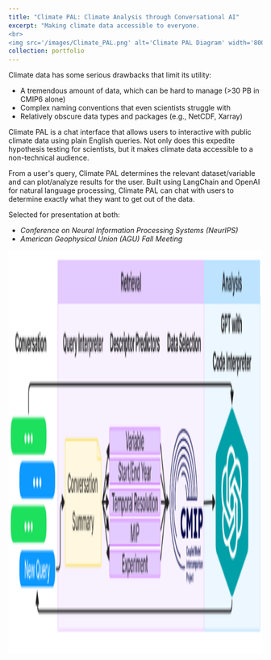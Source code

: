 ```yaml
---
title: "Climate PAL: Climate Analysis through Conversational AI"
excerpt: "Making climate data accessible to everyone.
<br>
<img src='/images/Climate_PAL.png' alt='Climate PAL Diagram' width='800' height='800' style='display: block; margin: 0 auto;'>"
collection: portfolio
---
```


Climate data has some serious drawbacks that limit its utility:
- A tremendous amount of data, which can be hard to manage (>30 PB in CMIP6 alone)
- Complex naming conventions that even scientists struggle with
- Relatively obscure data types and packages (e.g., NetCDF, Xarray)

Climate PAL is a chat interface that allows users to interactive with public climate data using plain English queries. Not only does this expedite hypothesis testing for scientists, but it makes climate data accessible to a non-technical audience.

From a user's query, Climate PAL determines the relevant dataset/variable and can plot/analyze results for the user. Built using LangChain and OpenAI for natural language processing, Climate PAL can chat with users to determine exactly what they want to get out of the data.

Selected for presentation at both:
- *Conference on Neural Information Processing Systems (NeurIPS)*
- *American Geophysical Union (AGU) Fall Meeting*

<img src='/images/Climate_PAL.png' alt='Climate PAL Diagram' width='800' height='800' style='display: block; margin: 0 auto;'>